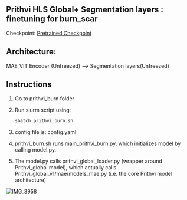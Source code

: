 
## Prithvi HLS Global+ Segmentation layers : finetuning for burn_scar
<!---- Provide an overview of what is being achieved in this repo ----> 
Checkpoint: [ Pretrained Checkpoint](https://www.nsstc.uah.edu/data/sujit.roy/Prithvi_checkpoints/)

## Architecture:

MAE_VIT Encoder (Unfreezed) --> Segmentation layers(Unfreezed) 


## Instructions
1. Go to prithvi_burn folder

2. Run slurm script using:
   ```python
   sbatch prithvi_burn.sh
   ```
3. config file is: config.yaml

4. prithvi_burn.sh runs main_prithvi_burn.py, which initializes model by calling model.py.

5. The model.py calls prithvi_global_loader.py (wrapper around Prithvi_global model), which actually calls Prithvi_global_v1/mae/models_mae.py (i.e. the core Prithvi model architecture) 

![IMG_3958](https://github.com/user-attachments/assets/609db6ba-5504-4a63-8d8a-cf869f25b939)
